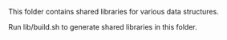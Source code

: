 This folder contains shared libraries for various data structures.

Run lib/build.sh to generate shared libraries in this folder.
